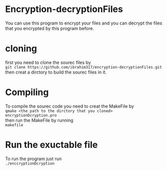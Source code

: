 # Encryption-decryptionFiles
You can use this program to encrypt your files and you can  decrypt the files that you encrypted by this program before.


# cloning 
first you need to clone the sourec files by\
`git clone https://github.com/ibrahim317/encryption-decryptionFiles.git`\
then creat a dirctory to build the sourec files in it.


# Compiling 
To compile the sourec code you need to creat the MakeFile by\
`qmake <the path to the dirctory that you cloned>  encryptionDcryption.pro`\
then run the MakeFile by running\
`makefile`
 
 
# Run the exuctable file 
To run the program just run\
`./enccryptionDcryption`
